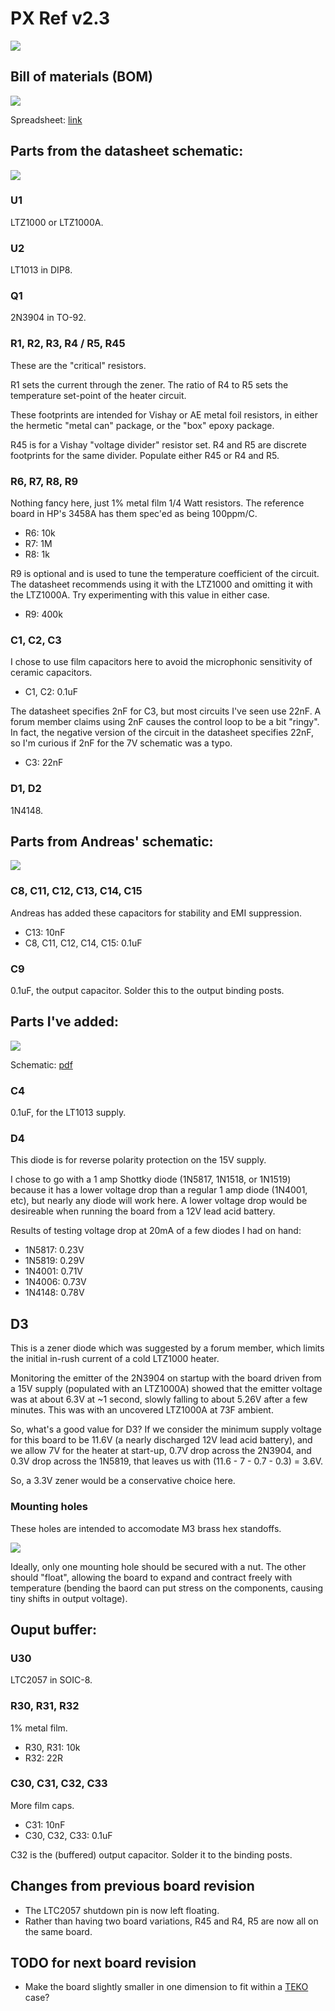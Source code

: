 # PX Ref v2.3

![](top.png)

## Bill of materials (BOM)

![](BOM.png)

Spreadsheet: [link](https://docs.google.com/spreadsheets/d/1FJQxu697zyCkPXdosOjH2hhmSWCJBrhMGLY0yudvgno/edit?usp=sharing)

## Parts from the datasheet schematic:

![](../../../media/ltz1000-7v-schematic.png)

### U1

LTZ1000 or LTZ1000A.

### U2

LT1013 in DIP8.

### Q1

2N3904 in TO-92.

### R1, R2, R3, R4 / R5, R45

These are the "critical" resistors.

R1 sets the current through the zener.
The ratio of R4 to R5 sets the temperature set-point of the heater circuit.

These footprints are intended for Vishay or AE metal foil resistors, in either the hermetic "metal can" package, or the "box" epoxy package.

R45 is for a Vishay "voltage divider" resistor set.  R4 and R5 are discrete footprints for the same divider.  Populate either R45 or R4 and R5.

### R6, R7, R8, R9

Nothing fancy here, just 1% metal film 1/4 Watt resistors.  The reference board in HP's 3458A has them spec'ed as being 100ppm/C.

- R6: 10k
- R7: 1M
- R8: 1k

R9 is optional and is used to tune the temperature coefficient of the circuit.  The datasheet recommends using it with the LTZ1000 and omitting it with the LTZ1000A.  Try experimenting with this value in either case.

- R9: 400k

### C1, C2, C3

I chose to use film capacitors here to avoid the microphonic sensitivity of ceramic capacitors.

- C1, C2: 0.1uF

The datasheet specifies 2nF for C3, but most circuits I've seen use 22nF.  A forum member claims using 2nF causes the control loop to be a bit "ringy".  In fact, the negative version of the circuit in the datasheet specifies 22nF, so I'm curious if 2nF for the 7V schematic was a typo.

- C3: 22nF

### D1, D2

1N4148.

## Parts from Andreas' schematic:

![](../../../media/LTZ1KA_1b.PNG)

### C8, C11, C12, C13, C14, C15

Andreas has added these capacitors for stability and EMI suppression.

- C13: 10nF
- C8, C11, C12, C14, C15: 0.1uF

### C9

0.1uF, the output capacitor.  Solder this to the output binding posts.

## Parts I've added:

![](basic-ltz1000.png)

Schematic: [pdf](basic-ltz1000.pdf)

### C4

0.1uF, for the LT1013 supply.

### D4

This diode is for reverse polarity protection on the 15V supply.

I chose to go with a 1 amp Shottky diode (1N5817, 1N1518, or 1N1519)
because it has a lower voltage drop than a regular 1 amp diode (1N4001, etc),
but nearly any diode will work here.
A lower voltage drop would be desireable when running the board from a 12V lead acid battery.

Results of testing voltage drop at 20mA of a few diodes I had on hand:
- 1N5817: 0.23V
- 1N5819: 0.29V
- 1N4001: 0.71V
- 1N4006: 0.73V
- 1N4148: 0.78V

## D3

This is a zener diode which was suggested by a forum member,
which limits the initial in-rush current of a cold LTZ1000 heater.

Monitoring the emitter of the 2N3904 on startup with the board driven from a 15V supply (populated with an LTZ1000A) showed that the emitter voltage was at about 6.3V at ~1 second, slowly falling to about 5.26V after a few minutes.
This was with an uncovered LTZ1000A at 73F ambient.

So, what's a good value for D3?
If we consider the minimum supply voltage for this board to be 11.6V
(a nearly discharged 12V lead acid battery),
and we allow 7V for the heater at start-up,
0.7V drop across the 2N3904,
and 0.3V drop across the 1N5819,
that leaves us with (11.6 - 7 - 0.7 - 0.3) = 3.6V.

So, a 3.3V zener would be a conservative choice here.


### Mounting holes

These holes are intended to accomodate M3 brass hex standoffs.

![](../../../media/standoff.jpg)

Ideally, only one mounting hole should be secured with a nut.
The other should "float", allowing the board to expand and contract freely with temperature
(bending the baord can put stress on the components, causing tiny shifts in output voltage).

## Ouput buffer:

### U30

LTC2057 in SOIC-8.

### R30, R31, R32

1% metal film.

- R30, R31: 10k
- R32: 22R

### C30, C31, C32, C33

More film caps.

- C31: 10nF
- C30, C32, C33: 0.1uF

C32 is the (buffered) output capacitor.  Solder it to the binding posts.


## Changes from previous board revision

- The LTC2057 shutdown pin is now left floating.
- Rather than having two board variations, R45 and R4, R5 are now all on the same board.


## TODO for next board revision

- Make the board slightly smaller in one dimension to fit within a [TEKO](http://www.tekoenclosures.com/en/products/family/RF/series/37-39) case?
